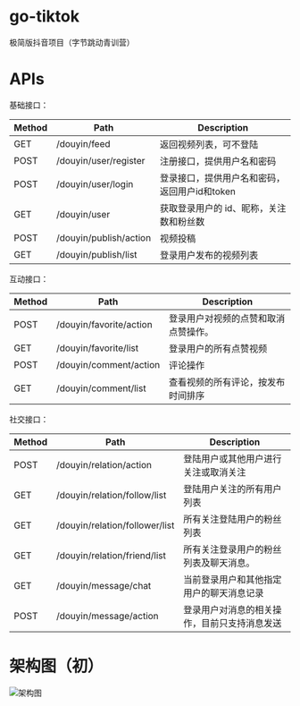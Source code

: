 # go-tiktok
极简版抖音项目（字节跳动青训营）

# APIs
基础接口：

| Method | Path | Description               |
| :----- | ---- |---------------------------|
| GET    | /douyin/feed | 返回视频列表，可不登陆               |
| POST   | /douyin/user/register | 注册接口，提供用户名和密码             |
| POST   | /douyin/user/login | 登录接口，提供用户名和密码，返回用户id和token |
| GET   | /douyin/user | 获取登录用户的 id、昵称，关注数和粉丝数     |
| POST   | /douyin/publish/action | 视频投稿                      |
| GET   | /douyin/publish/list | 登录用户发布的视频列表               |

互动接口：

| Method | Path                 | Description |
| :----- |----------------------| ----------- |
| POST | /douyin/favorite/action | 登录用户对视频的点赞和取消点赞操作。 |
| GET | /douyin/favorite/list | 登录用户的所有点赞视频 |
| POST | /douyin/comment/action | 评论操作 |
| GET | /douyin/comment/list | 查看视频的所有评论，按发布时间排序 |

社交接口：

| Method | Path                        | Description            |
| :----- |-----------------------------|------------------------|
| POST | /douyin/relation/action     | 登陆用户或其他用户进行关注或取消关注     |
| GET | /douyin/relation/follow/list | 登陆用户关注的所有用户列表          |
| GET | /douyin/relation/follower/list | 所有关注登陆用户的粉丝列表          |
| GET | /douyin/relation/friend/list | 所有关注登录用户的粉丝列表及聊天消息。    |
| GET | /douyin/message/chat        | 当前登录用户和其他指定用户的聊天消息记录   |
| POST | /douyin/message/action      | 登录用户对消息的相关操作，目前只支持消息发送 |


# 架构图（初）
![架构图](https://s3.bmp.ovh/imgs/2023/04/08/6a933c18484b4744.jpg)


